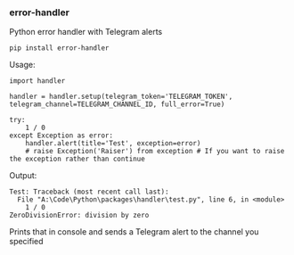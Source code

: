 ### error-handler
Python error handler with Telegram alerts

`pip install error-handler`

Usage:
```
import handler

handler = handler.setup(telegram_token='TELEGRAM_TOKEN', telegram_channel=TELEGRAM_CHANNEL_ID, full_error=True)

try:
    1 / 0
except Exception as error:
    handler.alert(title='Test', exception=error)
    # raise Exception('Raiser') from exception # If you want to raise the exception rather than continue
```

Output:
```
Test: Traceback (most recent call last):
  File "A:\Code\Python\packages\handler\test.py", line 6, in <module>
    1 / 0
ZeroDivisionError: division by zero
```

Prints that in console and sends a Telegram alert to the channel you specified
